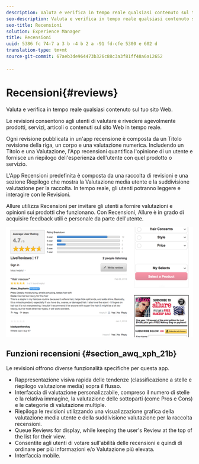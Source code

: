 ```yaml
---
description: Valuta e verifica in tempo reale qualsiasi contenuto sul tuo sito Web.
seo-description: Valuta e verifica in tempo reale qualsiasi contenuto sul tuo sito Web.
seo-title: Recensioni
solution: Experience Manager
title: Recensioni
uuid: 5386 fc 74-7 a 3 b -4 b 2 a -91 fd-cfe 5300 e 602 d
translation-type: tm+mt
source-git-commit: 67aeb3de964473b326c88c3a3f81ff48a6a12652

---
```



# Recensioni{#reviews}

Valuta e verifica in tempo reale qualsiasi contenuto sul tuo sito Web.

Le revisioni consentono agli utenti di valutare e rivedere agevolmente prodotti, servizi, articoli o contenuti sul sito Web in tempo reale.

Ogni revisione pubblicata in un&#39;app recensione è composta da un Titolo revisione della riga, un corpo e una valutazione numerica. Includendo un Titolo e una Valutazione, l&#39;App recensioni quantifica l&#39;opinione di un utente e fornisce un riepilogo dell&#39;esperienza dell&#39;utente con quel prodotto o servizio.

L&#39;App Recensioni predefinita è composta da una raccolta di revisioni e una sezione Riepilogo che mostra la Valutazione media utente e la suddivisione valutazione per la raccolta. In tempo reale, gli utenti potranno leggere e interagire con le Revisioni.

Allure utilizza Recensioni per invitare gli utenti a fornire valutazioni e opinioni sui prodotti che funzionano. Con Recensioni, Allure è in grado di acquisire feedback utili e personale da parte dell&#39;utente.

![](assets/ReviewsAllure.png)

## Funzioni recensioni {#section_awq_xph_21b}

Le revisioni offrono diverse funzionalità specifiche per questa app.

* Rappresentazione visiva rapida delle tendenze (classificazione a stelle e riepilogo valutazione media) sopra il flusso.
* Interfaccia di valutazione personalizzabile, compreso il numero di stelle e la relativa immagine, la valutazione delle sottoparti (come Pros e Cons) e le categorie di valutazione multiple.
* Riepiloga le revisioni utilizzando una visualizzazione grafica della valutazione media utente e della suddivisione valutazione per la raccolta recensioni.
* Queue Reviews for display, while keeping the user&#39;s Review at the top of the list for their view.
* Consentite agli utenti di votare sull&#39;abilità delle recensioni e quindi di ordinare per più informazioni e/o Valutazione più elevata.
* Interfaccia mobile.

